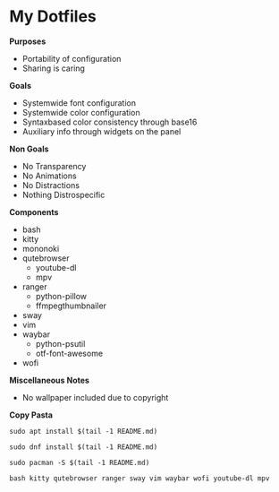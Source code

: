 # My Dotfiles

**Purposes**
* Portability of configuration
* Sharing is caring

**Goals**
* Systemwide font configuration
* Systemwide color configuration
* Syntaxbased color consistency through base16
* Auxiliary info through widgets on the panel

**Non Goals**
* No Transparency
* No Animations
* No Distractions
* Nothing Distrospecific

**Components**
* bash
* kitty
* mononoki
* qutebrowser
    * youtube-dl
    * mpv
* ranger
    * python-pillow
    * ffmpegthumbnailer
* sway
* vim
* waybar
    * python-psutil
    * otf-font-awesome
* wofi

**Miscellaneous Notes**
* No wallpaper included due to copyright

**Copy Pasta**

    sudo apt install $(tail -1 README.md)

    sudo dnf install $(tail -1 README.md)

    sudo pacman -S $(tail -1 README.md)

    bash kitty qutebrowser ranger sway vim waybar wofi youtube-dl mpv 
